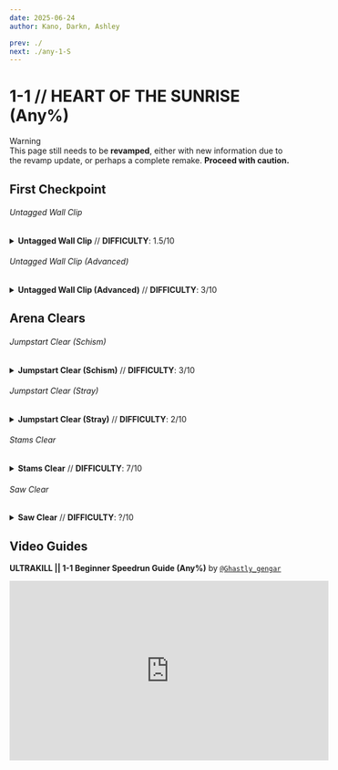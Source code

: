 ```yaml
---
date: 2025-06-24
author: Kano, Darkn, Ashley

prev: ./
next: ./any-1-S
---
```


# 1-1 // HEART OF THE SUNRISE (Any%)

<div class="warning">
    <div class="warning-header">
        <i class="fa-solid fa-triangle-exclamation"></i>
        Warning
    </div>
    This page still needs to be <b>revamped</b>, either with new information due to the revamp update, or perhaps a complete remake. <b>Proceed with caution.</b>
</div>

## First Checkpoint

<div class="hidden-header">

###### Untagged Wall Clip

</div>

<details class="easy">
    <summary>
        <b>Untagged Wall Clip</b> // <b>DIFFICULTY</b>: 1.5/10
    </summary>
    <p>
        Start off by doing a <a href="/speedrun-tech#slam-storage">Slam Store</a> in the entrance pipe, and <a href="/speedrun-tech#slide-jump">Slide Jump</a>, then <a href="/speedrun-tech#slide-jump">Slide Jump</a> slightly to the right to curve around the cerberus statue. When you land turn left and slide under the tree branch.
    </p>
    <p>
        Stand against the wall between the fallen pillar and the door, look straight down, fire and a frozen rocket. Jump and slam to mount the rocket, this will place you out of bounds.
    </p>
    <p>
        Slam off the rocket, and turn around, let yourself fall for a moment, then <a href="/speedrun-tech#flick-ub">Flick UB</a> to the checkpoint.
        <video width="735" height="auto" loop controls muted>
        <source src="https://i.imgur.com/WpBkcXy.mp4" type="video/mp4">
    </video>
    </p>
</details>

<div class="hidden-header">

###### Untagged Wall Clip (Advanced)

</div>

<details class="easy">
    <summary>
        <b>Untagged Wall Clip (Advanced)</b> // <b>DIFFICULTY</b>: 3/10
    </summary>
    <p>
        Start off by doing a <a href="/speedrun-tech#dash-jump">Dash jump</a> in the start room, then <a href="/speedrun-tech#slam-storage">Slam Store</a> in the wall before the door opens then Slide Jump slightly to the right to curve around the cerberus statue. When you land turn left and slide under the tree branch.
    </p>
    <p>
        Stand against the wall between the fallen pillar and the door, look straight down, fire and a frozen rocket. Jump <b>and whip</b> to mount the rocket and slide, this will place you out of bounds.
    </p>
    <p>
        Slam off the rocket, and turn around, let yourself fall for a moment, then <a href="/speedrun-tech#flick-ub">Flick UB</a> to the checkpoint.
        <video width="735" height="auto" loop controls muted>
        <source src="https://i.imgur.com/P10mM7z.mp4" type="video/mp4">
    </video>
    </p>
</details>

## Arena Clears

<div class="hidden-header">

###### Jumpstart Clear (Schism)

</div>
<details class=easy>
    <summary>
        <b>Jumpstart Clear (Schism)</b> // <b>DIFFICULTY</b>: 3/10
    </summary>
    <p>
        After you checkpoint, <a href="/speedrun-tech#dash-jump">Dash Jump</a> then <a href="/speedrun-tech#slide-jump">Slide Jump</a> when you land to preserve speed to reach the arena.
    </p>
    <p>
        Fire saws as you enter the arena, place all of your magnets on the bottom center of the exit door then fire an oversaw.
    </p>
    <p>
        Whiplash and jumpstart one of the schisms, fire nails into it until it dies, then throw a few coins for additional conduction.
    </p>
    <p>
        Stand in the center of the room facing straight up, and <a href="/speedrun-tech#nukes">Nuke</a> when the drones spawn.
    </p>
    <p>
        Delaying the <a href="/speedrun-tech#nukes">Nuke</a> until slightly after the drones spawn will make it kill all of them more consistently.
        </p>
    <p>
        <a href="/speedrun-tech#slideways-exit">Slideways Exit</a>
        <video width="735" height="auto" loop controls muted>
        <source src="https://i.imgur.com/9eM3yAO.mp4" type="video/mp4">
    </video>
    </p>
</details>

<div class="hidden-header">

###### Jumpstart Clear (Stray)

</div>

<details class=easy>
    <summary>
        <b>Jumpstart Clear (Stray)</b> // <b>DIFFICULTY</b>: 2/10
        </summary>
    <p>
        After you checkpoint, <a href="/speedrun-tech#dash-jump">Dash Jump</a> then <a href="/speedrun-tech#slide-jump">Slide Jump</a> when you land to preserve speed to reach the arena.
    </p>
    <p>
        Fire saws as you enter the arena, place all of your magnets on the bottom center of the exit door then fire an oversaw.
    </p>
    <p>
        Whiplash and jumpstart one of the strays, fire nails into it until it dies, then throw a few coins for additional conduction.
    </p>
    <p>
        Stand in the center of the room facing straight up, and <a href="/speedrun-tech#nukes">Nuke</a> when the drones spawn.
    </p>
    <p>
        Delaying the <a href="/speedrun-tech#nukes">Nuke</a> until slightly after the drones spawn will make it kill all of them more consistently.
    </p>
    <a href="/speedrun-tech#slam-store-exit">Slam Store Exit</a>
    <video width="735" height="auto" loop controls muted>
    <source src="https://i.imgur.com/4HlXrFD.mp4" type="video/mp4">
    </video>
</details>

<div class="hidden-header">

###### Stams Clear

</div>
<details class=hard>
    <summary>
        <b>Stams Clear</b> // <b>DIFFICULTY</b>: 7/10
    </summary>
    <p>
        After checkpoint you can take the <a href="/speedrun-tech#flick-ub">Flick UB</a> momentum do <a href="/speedrun-tech#slide-jump">Slide Jump</a>.
        (<i> or you can do the <a href="/speedrun-tech#dash-jump">Dash Jump</a> then <a href="/speedrun-tech#slide-jump">Slide Jump</a> <b>which is slower.</b></i>) fire rocket and freeze it in the second right stray.
    </p>
     <div class="caution">
        <div class="caution-header">
            <i class="fa-solid fa-lightbulb"></i>
            Tip
        </div>
        Try to freeze it around this spot seen in the picture below, as if it's in any other spot then the rocket won't explode or won't kill the Schism near the exit door.
        <br/><br/>
         <img
        class="image"
        src="https://i.imgur.com/PFq1VDZ.png"
        width="450"
    ></img> 
    </div>
    <p>
        Dash to the left of the room and place saws to the left pillar and use knuckle blaster to the right stray. get to the center of the room, and <a href="/speedrun-tech#nukes">Nuke</a> when the drones spawns.
 </p>
    <video width="735" height="auto" loop controls muted>
    <source src="https://i.imgur.com/M0mbbIN.mp4" type="video/mp4">
    </video>
</details>

<div class="hidden-header">

###### Saw Clear

</div>
<details class=hard>
    <summary>
        <b>Saw Clear</b> // <b>DIFFICULTY</b>: ?/10
    </summary>
    <p>
        Dev note: (TBA) To Be Added
    </p>
    <a href="/speedrun-tech#slam-store-exit">Slam Store Exit</a>
    <video width="735" height="auto" loop controls muted>
    <source src="https://i.imgur.com/9eM3yAO.mp4" type="video/mp4">
    </video>
</details>

## Video Guides
<b>ULTRAKILL || 1-1 Beginner Speedrun Guide (Any%)</b> by <a href="https://www.youtube.com/@ghastly_gengar/videos"><code>@Ghastly_gengar</code></a>
<iframe width="560" height="315" src="https://www.youtube.com/embed/ijORySeQzKc" frameborder="0" allow="accelerometer; autoplay; clipboard-write; encrypted-media; gyroscope; picture-in-picture" allowfullscreen></iframe>

